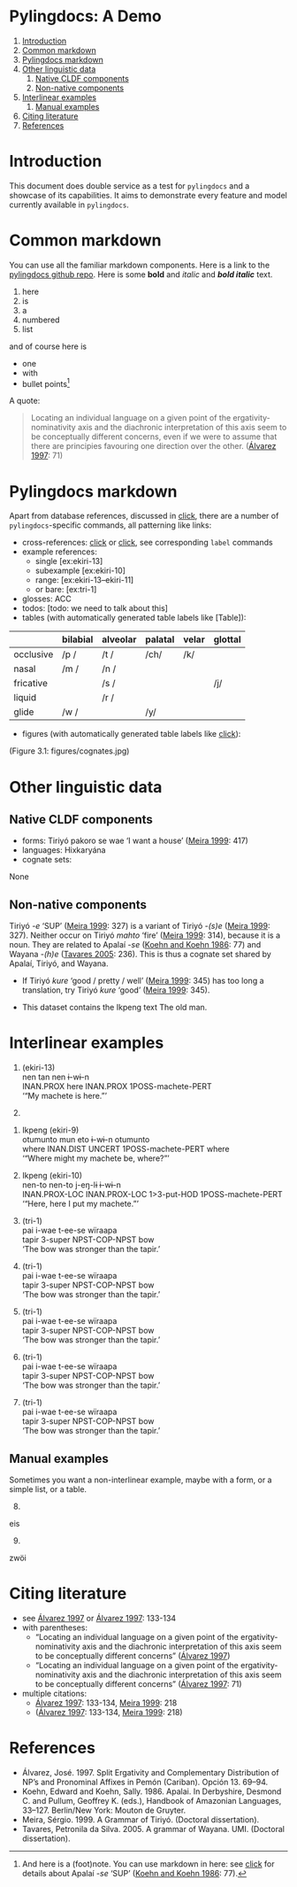 # Pylingdocs: A Demo

1.  [Introduction](#introduction)
2.  [Common markdown](#common-markdown)
3.  [Pylingdocs markdown](#pylingdocs-markdown)
4.  [Other linguistic data](#other-linguistic-data)
    1.  [Native CLDF components](#native-cldf-components)
    2.  [Non-native components](#non-native-components)
5.  [Interlinear examples](#interlinear-examples)
    1.  [Manual examples](#manual-examples)
6.  [Citing literature](#citing-literature)
7.  [References](#references)

# Introduction

This document does double service as a test for `pylingdocs` and a
showcase of its capabilities. It aims to demonstrate every feature and
model currently available in `pylingdocs`.

# Common markdown

You can use all the familiar markdown components. Here is a link to the
[pylingdocs github repo](https://github.com/fmatter/pylingdocs/). Here
is some **bold** and *italic* and ***bold italic*** text.

1.  here
2.  is
3.  a
4.  numbered
5.  list

and of course here is

- one
- with
- bullet points[^1]

A quote:

> Locating an individual language on a given point of the
> ergativity-nominativity axis and the diachronic interpretation of this
> axis seem to be conceptually different concerns, even if we were to
> assume that there are principies favouring one direction over the
> other. ([Álvarez 1997](#source-alvarez1998split): 71)

# Pylingdocs markdown

Apart from database references, discussed in
<a href='#sec:sources'>click</a>, there are a number of
`pylingdocs`-specific commands, all patterning like links:

- cross-references: <a href='#common-markdown'>click</a> or
  <a href='#sec:intro'>click</a>, see corresponding `label` commands
- example references:
  - single \[ex:ekiri-13\]
  - subexample \[ex:ekiri-10\]
  - range: \[ex:ekiri-13–ekiri-11\]
  - or bare: \[ex:tri-1\]
- glosses: ACC
- todos: \[todo: we need to talk about this\]
- tables (with automatically generated table labels like \[Table\]):

|           | bilabial | alveolar | palatal | velar | glottal |
|:----------|:---------|:---------|:--------|:------|:--------|
| occlusive | /p /     | /t /     | /ch/    | /k/   |         |
| nasal     | /m /     | /n /     |         |       |         |
| fricative |          | /s /     |         |       | /j/     |
| liquid    |          | /r /     |         |       |         |
| glide     | /w /     |          | /y/     |       |         |

- figures (with automatically generated table labels like
  <a href='#fig:cognates'>click</a>):

(Figure 3.1: figures/cognates.jpg)

# Other linguistic data

## Native CLDF components

- forms: Tiriyó pakoro se wae ‘I want a house’ ([Meira
  1999](#source-triomeira1999): 417)
- languages: Hixkaryána
- cognate sets:

None

## Non-native components

Tiriyó *-e* ‘SUP’ ([Meira 1999](#source-triomeira1999): 327) is a
variant of Tiriyó *-(s)e* ([Meira 1999](#source-triomeira1999): 327).
Neither occur on Tiriyó *mahto* ‘fire’ ([Meira
1999](#source-triomeira1999): 314), because it is a noun. They are
related to Apalaí *-se* ([Koehn and Koehn
1986](#source-koehn1986apalai): 77) and Wayana *-(h)e* ([Tavares
2005](#source-wayanatavares2005): 236). This is thus a cognate set
shared by Apalaí, Tiriyó, and Wayana.

- If Tiriyó *kure* ‘good / pretty / well’ ([Meira
  1999](#source-triomeira1999): 345) has too long a translation, try
  Tiriyó *kure* ‘good’ ([Meira 1999](#source-triomeira1999): 345).

- This dataset contains the Ikpeng text The old man.

# Interlinear examples

1)  (ekiri-13)  
    nen        tan   nen        ɨ-wɨ-n  
    INAN.PROX  here  INAN.PROX  1POSS-machete-PERT  
    ‘“My machete is here.”’

2)  

<!-- -->

1)  Ikpeng (ekiri-9)  
    otumunto  mun        eto     ɨ-wɨ-n              otumunto  
    where     INAN.DIST  UNCERT  1POSS-machete-PERT  where  
    ‘“Where might my machete be, where?”’

2)  Ikpeng (ekiri-10)  
    nen-to         nen-to         j-eŋ-lɨ      ɨ-wɨ-n  
    INAN.PROX-LOC  INAN.PROX-LOC  1\>3-put-HOD  1POSS-machete-PERT  
    ‘“Here, here I put my machete.”’

<!-- -->

3)  (tri-1)  
    pai    i-wae    t-ee-se        wïraapa  
    tapir  3-super  NPST-COP-NPST  bow  
    ‘The bow was stronger than the tapir.’

4)  (tri-1)  
    pai    i-wae    t-ee-se        wïraapa  
    tapir  3-super  NPST-COP-NPST  bow  
    ‘The bow was stronger than the tapir.’

5)  (tri-1)  
    pai    i-wae    t-ee-se        wïraapa  
    tapir  3-super  NPST-COP-NPST  bow  
    ‘The bow was stronger than the tapir.’

6)  (tri-1)  
    pai    i-wae    t-ee-se        wïraapa  
    tapir  3-super  NPST-COP-NPST  bow  
    ‘The bow was stronger than the tapir.’

7)  (tri-1)  
    pai    i-wae    t-ee-se        wïraapa  
    tapir  3-super  NPST-COP-NPST  bow  
    ‘The bow was stronger than the tapir.’

## Manual examples

Sometimes you want a non-interlinear example, maybe with a form, or a
simple list, or a table.

8)  

eis

9)  

zwöi

# Citing literature

- see [Álvarez 1997](#source-alvarez1998split) or [Álvarez
  1997](#source-alvarez1998split): 133-134
- with parentheses:
  - “Locating an individual language on a given point of the
    ergativity-nominativity axis and the diachronic interpretation of
    this axis seem to be conceptually different concerns” ([Álvarez
    1997](#source-alvarez1998split))
  - “Locating an individual language on a given point of the
    ergativity-nominativity axis and the diachronic interpretation of
    this axis seem to be conceptually different concerns” ([Álvarez
    1997](#source-alvarez1998split): 71)
- multiple citations:
  - [Álvarez 1997](#source-alvarez1998split): 133-134, [Meira
    1999](#source-triomeira1999): 218
  - ([Álvarez 1997](#source-alvarez1998split): 133-134, [Meira
    1999](#source-triomeira1999): 218)

# References

- <a id="source-alvarez1998split"> </a>Álvarez, José. 1997. Split
  Ergativity and Complementary Distribution of NP’s and Pronominal
  Affixes in Pemón (Cariban). Opción 13. 69–94.
- <a id="source-koehn1986apalai"> </a>Koehn, Edward and Koehn,
  Sally. 1986. Apalai. In Derbyshire, Desmond C. and Pullum, Geoffrey K.
  (eds.), Handbook of Amazonian Languages, 33–127. Berlin/New York:
  Mouton de Gruyter.
- <a id="source-triomeira1999"> </a>Meira, Sérgio. 1999. A Grammar of
  Tiriyó. (Doctoral dissertation).
- <a id="source-wayanatavares2005"> </a>Tavares, Petronila da
  Silva. 2005. A grammar of Wayana. UMI. (Doctoral dissertation).

[^1]: And here is a (foot)note. You can use markdown in here: see
    <a href='#sec:data'>click</a> for details about Apalaí *-se* ‘SUP’
    ([Koehn and Koehn 1986](#source-koehn1986apalai): 77).